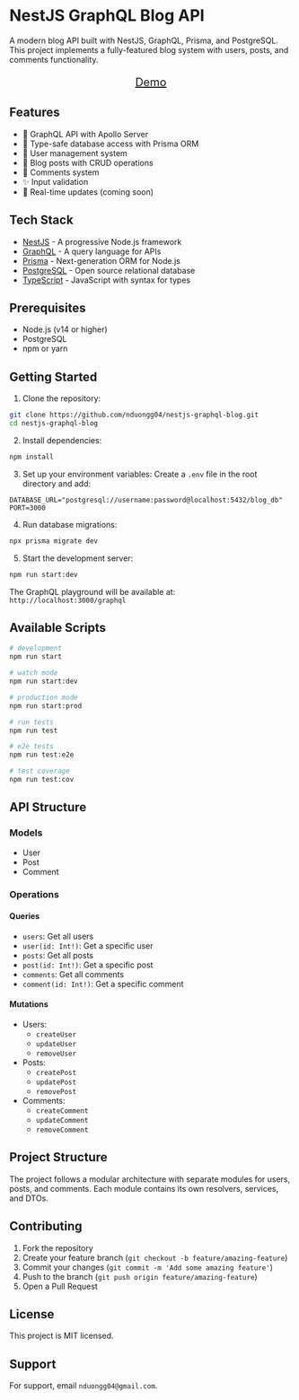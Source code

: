 # NestJS GraphQL Blog API

A modern blog API built with NestJS, GraphQL, Prisma, and PostgreSQL. This project implements a fully-featured blog system with users, posts, and comments functionality.
<p align="center" style="font-size: 20px">
	<a href="https://nestjs-graphql-blog.duong.website/graphql">Demo</a>
</p>

## Features

- 🚀 GraphQL API with Apollo Server
- 📱 Type-safe database access with Prisma ORM
- 🔐 User management system
- 📝 Blog posts with CRUD operations
- 💬 Comments system
- ✨ Input validation
- 🔄 Real-time updates (coming soon)

## Tech Stack

- [NestJS](https://nestjs.com/) - A progressive Node.js framework
- [GraphQL](https://graphql.org/) - A query language for APIs
- [Prisma](https://www.prisma.io/) - Next-generation ORM for Node.js
- [PostgreSQL](https://www.postgresql.org/) - Open source relational database
- [TypeScript](https://www.typescriptlang.org/) - JavaScript with syntax for types

## Prerequisites

- Node.js (v14 or higher)
- PostgreSQL
- npm or yarn

## Getting Started

1. Clone the repository:

```bash
git clone https://github.com/nduongg04/nestjs-graphql-blog.git
cd nestjs-graphql-blog
```

2. Install dependencies:

```bash
npm install
```

3. Set up your environment variables:
   Create a `.env` file in the root directory and add:

```
DATABASE_URL="postgresql://username:password@localhost:5432/blog_db"
PORT=3000
```

4. Run database migrations:

```bash
npx prisma migrate dev
```

5. Start the development server:

```bash
npm run start:dev
```

The GraphQL playground will be available at: `http://localhost:3000/graphql`

## Available Scripts

```bash
# development
npm run start

# watch mode
npm run start:dev

# production mode
npm run start:prod

# run tests
npm run test

# e2e tests
npm run test:e2e

# test coverage
npm run test:cov
```

## API Structure

### Models

- User
- Post
- Comment

### Operations

#### Queries

- `users`: Get all users
- `user(id: Int!)`: Get a specific user
- `posts`: Get all posts
- `post(id: Int!)`: Get a specific post
- `comments`: Get all comments
- `comment(id: Int!)`: Get a specific comment

#### Mutations

- Users:
  - `createUser`
  - `updateUser`
  - `removeUser`
- Posts:
  - `createPost`
  - `updatePost`
  - `removePost`
- Comments:
  - `createComment`
  - `updateComment`
  - `removeComment`

## Project Structure

The project follows a modular architecture with separate modules for users, posts, and comments. Each module contains its own resolvers, services, and DTOs.

## Contributing

1. Fork the repository
2. Create your feature branch (`git checkout -b feature/amazing-feature`)
3. Commit your changes (`git commit -m 'Add some amazing feature'`)
4. Push to the branch (`git push origin feature/amazing-feature`)
5. Open a Pull Request

## License

This project is MIT licensed.

## Support

For support, email `nduongg04@gmail.com`.
